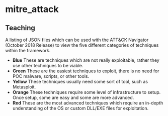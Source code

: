 # mitre_attack

## Teaching
A listing of JSON files which can be used with the ATT&CK Navigator (October 2018 Release) to view the five different categories of techniques within the framework. 

- **Blue** These are techniques which are not really exploitable, rather they use other techniques to be viable.
- **Green** These are the easiest techniques to exploit, there is no need for POC malware, scripts, or other tools.
- **Yellow** These techniques usually need some sort of tool, such as Metasploit. 
- **Orange** These techniques require some level of infrastructure to setup. Once setup, some are easy and some are more advanced. 
- **Red** These are the most advanced techniques which require an in-depth understanding of the OS or custom DLL/EXE files for exploitation.
